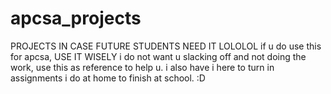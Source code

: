 # apcsa_projects
PROJECTS IN CASE FUTURE STUDENTS NEED IT LOLOLOL
if u do use this for apcsa, USE IT WISELY i do not want u slacking off and not doing the work, use this as reference to help u. i also have i here to turn in assignments i do at home to finish at school. :D
